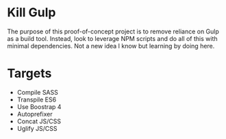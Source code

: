 # Kill Gulp
The purpose of this proof-of-concept project is to remove reliance on Gulp as a build tool. Instead, look to leverage NPM scripts and do all of this with minimal dependencies. Not a new idea I know but learning by doing here.

# Targets
- Compile SASS
- Transpile ES6
- Use Boostrap 4
- Autoprefixer
- Concat JS/CSS
- Uglify JS/CSS
